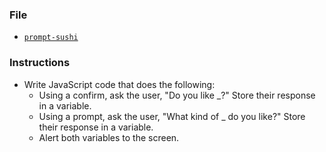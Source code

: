 ### File

* [`prompt-sushi`](Unsolved/prompt-sushi-DONE.html)

### Instructions

* Write JavaScript code that does the following:
  * Using a confirm, ask the user, "Do you like \_?" Store their response in a variable.
  * Using a prompt, ask the user, "What kind of \_ do you like?" Store their response in a variable.
  * Alert both variables to the screen.
